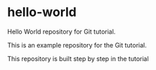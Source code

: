 # hello-world

Hello World repository for Git tutorial.

This is an example repository for the Git tutorial.

This repository is built step by step in the tutorial
